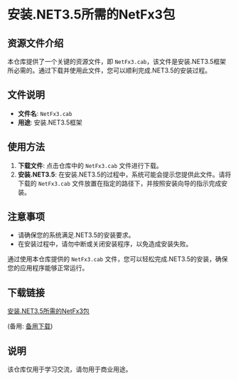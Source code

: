 # 安装.NET3.5所需的NetFx3包

## 资源文件介绍

本仓库提供了一个关键的资源文件，即 `NetFx3.cab`，该文件是安装.NET3.5框架所必需的。通过下载并使用此文件，您可以顺利完成.NET3.5的安装过程。

## 文件说明

- **文件名**: `NetFx3.cab`
- **用途**: 安装.NET3.5框架

## 使用方法

1. **下载文件**: 点击仓库中的 `NetFx3.cab` 文件进行下载。
2. **安装.NET3.5**: 在安装.NET3.5的过程中，系统可能会提示您提供此文件。请将下载的 `NetFx3.cab` 文件放置在指定的路径下，并按照安装向导的指示完成安装。

## 注意事项

- 请确保您的系统满足.NET3.5的安装要求。
- 在安装过程中，请勿中断或关闭安装程序，以免造成安装失败。

通过使用本仓库提供的 `NetFx3.cab` 文件，您可以轻松完成.NET3.5的安装，确保您的应用程序能够正常运行。

## 下载链接
[安装.NET3.5所需的NetFx3包](https://pan.quark.cn/s/bab992974e72) 

(备用: [备用下载](https://pan.baidu.com/s/1t8494MWBZIzYiUjVTV_v7Q?pwd=1234))

## 说明

该仓库仅用于学习交流，请勿用于商业用途。
